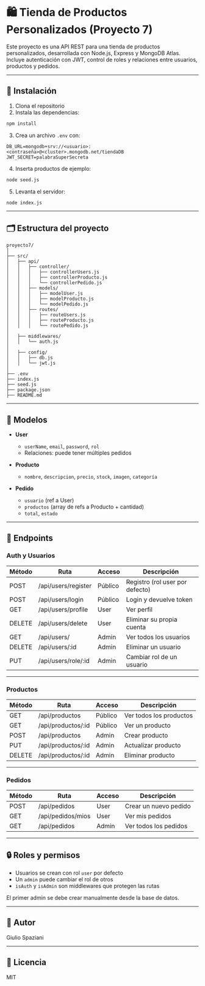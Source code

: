# 🛍️ Tienda de Productos Personalizados (Proyecto 7)

Este proyecto es una API REST para una tienda de productos personalizados, desarrollada con Node.js, Express y MongoDB Atlas. Incluye autenticación con JWT, control de roles y relaciones entre usuarios, productos y pedidos.

---

## 🔧 Instalación

1. Clona el repositorio  
2. Instala las dependencias:

```bash
npm install
```

3. Crea un archivo `.env` con:

```env
DB_URL=mongodb+srv://<usuario>:<contraseña>@<cluster>.mongodb.net/tiendaDB
JWT_SECRET=palabraSuperSecreta
```

4. Inserta productos de ejemplo:

```bash
node seed.js
```

5. Levanta el servidor:

```bash
node index.js
```

---

## 🗂️ Estructura del proyecto

```
proyecto7/
│
├── src/
│   ├── api/
│   │   ├── controller/
│   │   │   ├── controllerUsers.js
│   │   │   ├── controllerProducto.js
│   │   │   └── controllerPedido.js
│   │   ├── models/
│   │   │   ├── modelUser.js
│   │   │   ├── modelProducto.js
│   │   │   └── modelPedido.js
│   │   ├── routes/
│   │   │   ├── routeUsers.js
│   │   │   ├── routeProducto.js
│   │   │   └── routePedido.js
│
│   ├── middlewares/
│   │   └── auth.js
│
│   ├── config/
│   │   ├── db.js
│   │   └── jwt.js
│
├── .env
├── index.js
├── seed.js
├── package.json
├── README.md
```

---

## 🧩 Modelos

- **User**  
  - `userName`, `email`, `password`, `rol`  
  - Relaciones: puede tener múltiples pedidos

- **Producto**  
  - `nombre`, `descripcion`, `precio`, `stock`, `imagen`, `categoría`

- **Pedido**  
  - `usuario` (ref a User)  
  - `productos` (array de refs a Producto + cantidad)  
  - `total`, `estado`

---

## 📡 Endpoints

### Auth y Usuarios

| Método | Ruta                | Acceso | Descripción                        |
|--------|---------------------|--------|------------------------------------|
| POST   | /api/users/register | Público| Registro (rol user por defecto)   |
| POST   | /api/users/login    | Público| Login y devuelve token            |
| GET    | /api/users/profile  | User   | Ver perfil                        |
| DELETE | /api/users/delete   | User   | Eliminar su propia cuenta         |
| GET    | /api/users/         | Admin  | Ver todos los usuarios            |
| DELETE | /api/users/:id      | Admin  | Eliminar un usuario               |
| PUT    | /api/users/role/:id | Admin  | Cambiar rol de un usuario         |

---

### Productos

| Método | Ruta                  | Acceso  | Descripción             |
|--------|-----------------------|---------|-------------------------|
| GET    | /api/productos        | Público | Ver todos los productos |
| GET    | /api/productos/:id    | Público | Ver un producto         |
| POST   | /api/productos        | Admin   | Crear producto          |
| PUT    | /api/productos/:id    | Admin   | Actualizar producto     |
| DELETE | /api/productos/:id    | Admin   | Eliminar producto       |

---

### Pedidos

| Método | Ruta                 | Acceso | Descripción             |
|--------|----------------------|--------|-------------------------|
| POST   | /api/pedidos         | User   | Crear un nuevo pedido   |
| GET    | /api/pedidos/mios    | User   | Ver mis pedidos         |
| GET    | /api/pedidos         | Admin  | Ver todos los pedidos   |

---

## 🔒 Roles y permisos

- Usuarios se crean con rol `user` por defecto  
- Un `admin` puede cambiar el rol de otros  
- `isAuth` y `isAdmin` son middlewares que protegen las rutas

El primer admin se debe crear manualmente desde la base de datos.

---

## 👤 Autor

Giulio Spaziani

---

## 📝 Licencia

MIT
